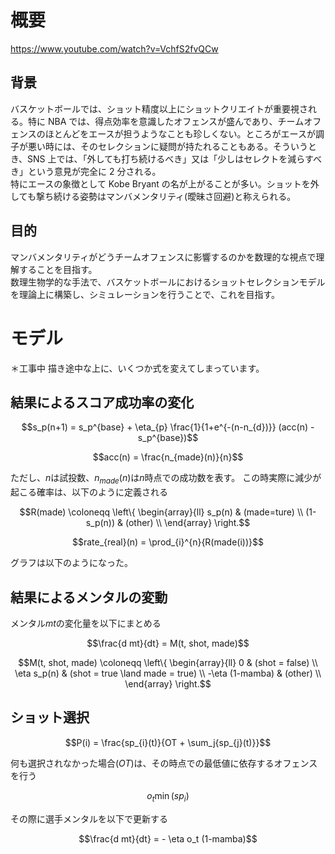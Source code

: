 # 概要

https://www.youtube.com/watch?v=VchfS2fvQCw

## 背景

バスケットボールでは、ショット精度以上にショットクリエイトが重要視される。特に NBA では、得点効率を意識したオフェンスが盛んであり、チームオフェンスのほとんどをエースが担うようなことも珍しくない。ところがエースが調子が悪い時には、そのセレクションに疑問が持たれることもある。そういうとき、SNS 上では、「外しても打ち続けるべき」又は「少しはセレクトを減らすべき」という意見が完全に 2 分される。
<br>
特にエースの象徴として Kobe Bryant の名が上がることが多い。ショットを外しても撃ち続ける姿勢はマンバメンタリティ(曖昧さ回避)と称えられる。

## 目的

マンバメンタリティがどうチームオフェンスに影響するのかを数理的な視点で理解することを目指す。
<br>
数理生物学的な手法で、バスケットボールにおけるショットセレクションモデルを理論上に構築し、シミュレーションを行うことで、これを目指す。

# モデル

＊工事中
描き途中な上に、いくつか式を変えてしまっています。

## 結果によるスコア成功率の変化

```math
s_p(n+1) = s_p^{base} + \eta_{p} \frac{1}{1+e^{-(n-n_{d})}} (acc(n) - s_p^{base})
```

```math
acc(n) = \frac{n_{made}(n)}{n}
```

ただし、$n$は試投数、$n_{made}(n)$は$n$時点での成功数を表す。
この時実際に減少が起こる確率は、以下のように定義される

```math
R(made) \coloneqq \left\{
\begin{array}{ll}
s_p(n) & (made=ture) \\
(1-s_p(n)) & (other) \\
\end{array}
\right.
```

```math
rate_{real}(n) = \prod_{i}^{n}{R(made(i))}
```

グラフは以下のようになった。

## 結果によるメンタルの変動

メンタル$mt$の変化量を以下にまとめる

```math
\frac{d mt}{dt} = M(t, shot, made)
```

```math
M(t, shot, made) \coloneqq \left\{
\begin{array}{ll}
0 & (shot = false) \\
\eta s_p(n) & (shot = true \land made = true) \\
-\eta (1-mamba) & (other) \\
\end{array}
\right.
```

## ショット選択

```math
P(i) = \frac{sp_{i}(t)}{OT + \sum_j{sp_{j}(t)}}
```

何も選択されなかった場合($OT$)は、その時点での最低値に依存するオフェンスを行う

```math
o_t \min(sp_i)
```

その際に選手メンタルを以下で更新する

```math
\frac{d mt}{dt} = - \eta o_t  (1-mamba)
```
